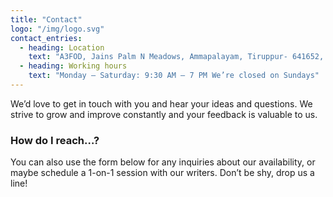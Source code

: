 ```yaml
---
title: "Contact"
logo: "/img/logo.svg"
contact_entries:
  - heading: Location
    text: "A3FOD, Jains Palm N Meadows, Ammapalayam, Tiruppur- 641652, Tamil Nadu"
  - heading: Working hours
    text: "Monday – Saturday: 9:30 AM – 7 PM We’re closed on Sundays"
---
```


We’d love to get in touch with you and hear your ideas and
questions. We strive to grow and improve constantly and your feedback
is valuable to us.

<h3 class="f4 b lh-title mb2">How do I reach…?</h3>

You can also use the form below for any inquiries about our
availability, or maybe schedule a 1-on-1 session
with our writers. 
Don’t be shy, drop us a line!
